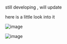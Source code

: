 still developing , will update 

here is a little look into it 

![image](https://github.com/user-attachments/assets/72e1075c-039a-47d6-a21e-31dc7e17fe77)

![image](https://github.com/user-attachments/assets/6349db7c-2c00-4544-aec4-812593799796)
